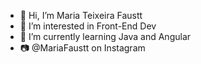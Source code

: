 - 👋 Hi, I’m Maria Teixeira Faustt    
- 👀 I’m interested in Front-End Dev    
- 🌱 I’m currently learning Java and Angular
- 📷 @MariaFaustt on Instagram     

<!---
MariaLTN/MariaLTN is a ✨ special ✨ repository because its `README.md` (this file) appears on your GitHub profile.
You can click the Preview link to take a look at your changes.
--->
